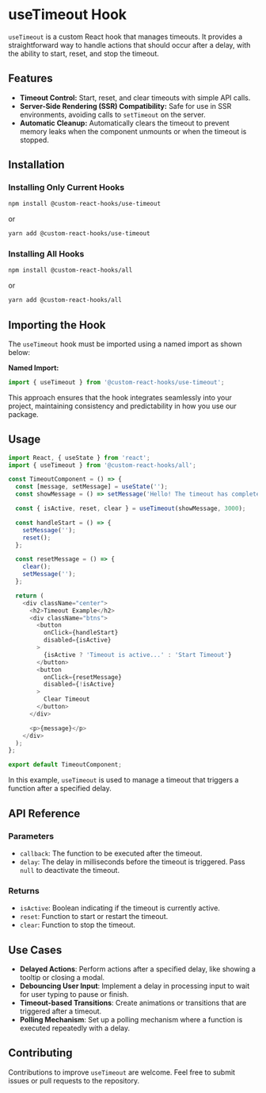 # useTimeout Hook

`useTimeout` is a custom React hook that manages timeouts. It provides a straightforward way to handle actions that should occur after a delay, with the ability to start, reset, and stop the timeout.

## Features

- **Timeout Control:** Start, reset, and clear timeouts with simple API calls.
- **Server-Side Rendering (SSR) Compatibility:** Safe for use in SSR environments, avoiding calls to `setTimeout` on the server.
- **Automatic Cleanup:** Automatically clears the timeout to prevent memory leaks when the component unmounts or when the timeout is stopped.

## Installation

### Installing Only Current Hooks

```bash
npm install @custom-react-hooks/use-timeout
```

or

```bash
yarn add @custom-react-hooks/use-timeout
```

### Installing All Hooks

```sh
npm install @custom-react-hooks/all
```

or

```sh
yarn add @custom-react-hooks/all
```

## Importing the Hook

The `useTimeout` hook must be imported using a named import as shown below:

**Named Import:**
```javascript
import { useTimeout } from '@custom-react-hooks/use-timeout';
```
This approach ensures that the hook integrates seamlessly into your project, maintaining consistency and predictability in how you use our package.


## Usage

```typescript
import React, { useState } from 'react';
import { useTimeout } from '@custom-react-hooks/all';

const TimeoutComponent = () => {
  const [message, setMessage] = useState('');
  const showMessage = () => setMessage('Hello! The timeout has completed.');

  const { isActive, reset, clear } = useTimeout(showMessage, 3000);

  const handleStart = () => {
    setMessage('');
    reset();
  };

  const resetMessage = () => {
    clear();
    setMessage('');
  };

  return (
    <div className="center">
      <h2>Timeout Example</h2>
      <div className="btns">
        <button
          onClick={handleStart}
          disabled={isActive}
        >
          {isActive ? 'Timeout is active...' : 'Start Timeout'}
        </button>
        <button
          onClick={resetMessage}
          disabled={!isActive}
        >
          Clear Timeout
        </button>
      </div>

      <p>{message}</p>
    </div>
  );
};

export default TimeoutComponent;
```

In this example, `useTimeout` is used to manage a timeout that triggers a function after a specified delay.

## API Reference

### Parameters
- `callback`: The function to be executed after the timeout.
- `delay`: The delay in milliseconds before the timeout is triggered. Pass `null` to deactivate the timeout.

### Returns
  - `isActive`: Boolean indicating if the timeout is currently active.
  - `reset`: Function to start or restart the timeout.
  - `clear`: Function to stop the timeout.

## Use Cases 

- **Delayed Actions**: Perform actions after a specified delay, like showing a tooltip or closing a modal.
- **Debouncing User Input**: Implement a delay in processing input to wait for user typing to pause or finish.
- **Timeout-based Transitions**: Create animations or transitions that are triggered after a timeout.
- **Polling Mechanism**: Set up a polling mechanism where a function is executed repeatedly with a delay.

## Contributing

Contributions to improve `useTimeout` are welcome. Feel free to submit issues or pull requests to the repository.
